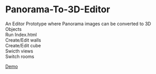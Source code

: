 # Panorama-To-3D-Editor
An Editor Prototype where Panorama images can be converted to 3D Objects<BR>
Run Index.html<BR>
Create/Edit walls<BR>
Create/Edit cube<BR>
Swicth views <BR>
Switch rooms<BR>

<p><a href="https://shorturl.at/blAE6">Demo</a></p>

